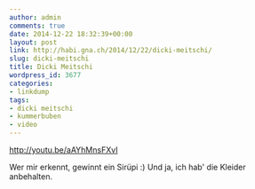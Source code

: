 ```yaml
---
author: admin
comments: true
date: 2014-12-22 18:32:39+00:00
layout: post
link: http://habi.gna.ch/2014/12/22/dicki-meitschi/
slug: dicki-meitschi
title: Dicki Meitschi
wordpress_id: 3677
categories:
- linkdump
tags:
- dicki meitschi
- kummerbuben
- video
---
```


http://youtu.be/aAYhMnsFXvI

Wer mir erkennt, gewinnt ein Sirüpi :)
Und ja, ich hab' die Kleider anbehalten.
